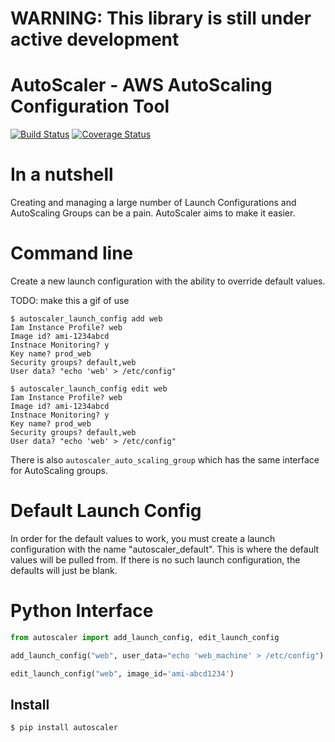 # WARNING: This library is still under active development

# AutoScaler - AWS AutoScaling Configuration Tool

[![Build Status](https://travis-ci.org/spulec/autoscaler.png?branch=master)](https://travis-ci.org/spulec/autoscaler)
[![Coverage Status](https://coveralls.io/repos/spulec/autoscaler/badge.png?branch=master)](https://coveralls.io/r/spulec/autoscaler)

# In a nutshell

Creating and managing a large number of Launch Configurations and AutoScaling Groups can be a pain. AutoScaler aims to make it easier.

# Command line

Create a new launch configuration with the ability to override default values.

TODO: make this a gif of use
```console
$ autoscaler_launch_config add web
Iam Instance Profile? web
Image id? ami-1234abcd
Instnace Monitoring? y
Key name? prod_web
Security groups? default,web
User data? "echo 'web' > /etc/config"
```

```console
$ autoscaler_launch_config edit web
Iam Instance Profile? web
Image id? ami-1234abcd
Instnace Monitoring? y
Key name? prod_web
Security groups? default,web
User data? "echo 'web' > /etc/config"
```

There is also `autoscaler_auto_scaling_group` which has the same interface for AutoScaling groups.

# Default Launch Config

In order for the default values to work, you must create a launch configuration with the name "autoscaler_default". This is where the default values will be pulled from. If there is no such launch configuration, the defaults will just be blank.

# Python Interface

```python
from autoscaler import add_launch_config, edit_launch_config

add_launch_config("web", user_data="echo 'web_machine' > /etc/config")

edit_launch_config("web", image_id='ami-abcd1234')
```

## Install

```console
$ pip install autoscaler
```
